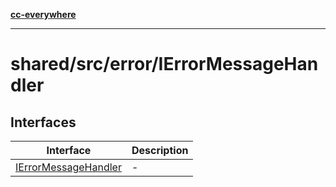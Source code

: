 [**cc-everywhere**](../../../../index.md)

***

# shared/src/error/IErrorMessageHandler

## Interfaces

| Interface | Description |
| ------ | ------ |
| [IErrorMessageHandler](../i-error-message-handler/interfaces/i-error-message-handler.md) | - |
